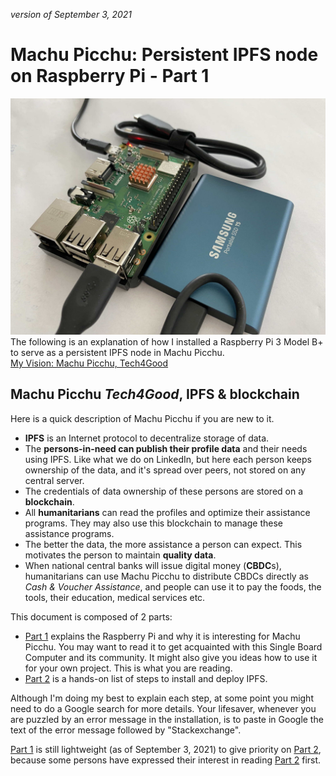 _version of September 3, 2021_
# Machu Picchu: Persistent IPFS node on Raspberry Pi - Part 1

![photo](./IMG_7430s.jpg) The following is an explanation of how I installed a Raspberry Pi 3 Model B+ to serve as a persistent IPFS node in Machu Picchu. <br>[My Vision: Machu Picchu, Tech4Good](https://kvutien-yes.medium.com/machu-picchu-how-the-blockchain-can-help-persons-in-need-8396820d13d1)

## Machu Picchu _Tech4Good_, IPFS & blockchain
Here is a quick description of Machu Picchu if you are new to it.

*	**IPFS** is an Internet protocol to decentralize storage of data.
*	The **persons-in-need can publish their profile data** and their needs using IPFS. Like what we do on LinkedIn, but here each person keeps ownership of the data, and it's spread over peers, not stored on any central server.
*	The credentials of data ownership of these persons are stored on a **blockchain**.
*	All **humanitarians** can read the profiles and optimize their assistance programs. They may also use this blockchain to manage these assistance programs.
*	The better the data, the more assistance a person can expect. This motivates the person to maintain **quality data**.
*	When national central banks will issue digital money (**CBDC**s), humanitarians can use Machu Picchu to distribute CBDCs directly as _Cash & Voucher Assistance_, and people can use it to pay the foods, the tools, their education, medical services etc.

This document is composed of 2 parts:
* [Part 1](./index.md) explains the Raspberry Pi and why it is interesting for Machu Picchu.  You may want to read it to get acquainted with this Single Board Computer and its community. It might also give you ideas how to use it for your own project. This is what you are reading.
* [Part 2](./index-2.md) is a hands-on list of steps to install and deploy IPFS.

Although I'm doing my best to explain each step, at some point you might need to do a Google search for more details. Your lifesaver, whenever you are puzzled by an error message in the installation, is to paste in Google the text of the error message followed by "Stackexchange". 

[Part 1](./index.md) is still lightweight (as of September 3, 2021) to give priority on [Part 2](./index-2.md), because some persons have expressed their interest in reading [Part 2](./index-2.md) first.